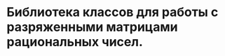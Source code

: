 Библиотека классов для работы с разряженными матрицами рациональных чисел.
===================================================
